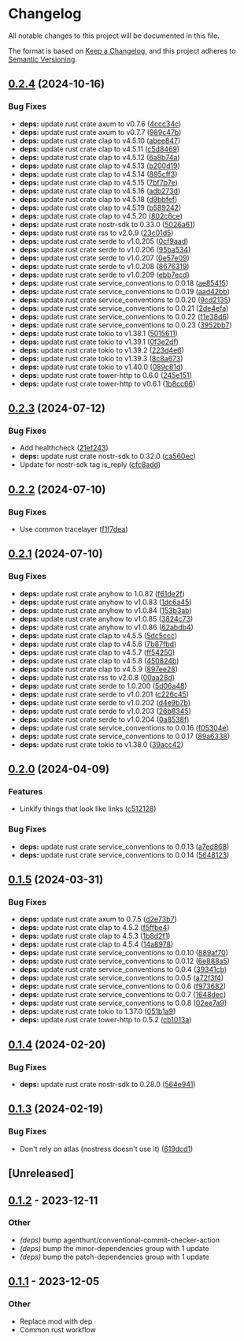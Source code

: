 # Changelog
All notable changes to this project will be documented in this file.

The format is based on [Keep a Changelog](https://keepachangelog.com/en/1.0.0/),
and this project adheres to [Semantic Versioning](https://semver.org/spec/v2.0.0.html).

## [0.2.4](https://github.com/philipcristiano/nostress/compare/v0.2.3...v0.2.4) (2024-10-16)


### Bug Fixes

* **deps:** update rust crate axum to v0.7.6 ([4ccc34c](https://github.com/philipcristiano/nostress/commit/4ccc34c587022ee33f94745654b1db300d076fae))
* **deps:** update rust crate axum to v0.7.7 ([989c47b](https://github.com/philipcristiano/nostress/commit/989c47be21a45f4262f7c0051b9d9b7c7d003390))
* **deps:** update rust crate clap to v4.5.10 ([abee847](https://github.com/philipcristiano/nostress/commit/abee847f34a467ae0db276af88ce88a0d2ed2e17))
* **deps:** update rust crate clap to v4.5.11 ([c5d8469](https://github.com/philipcristiano/nostress/commit/c5d8469f203b87a1fe2c691f1bf6d731064323bf))
* **deps:** update rust crate clap to v4.5.12 ([6a8b74a](https://github.com/philipcristiano/nostress/commit/6a8b74ae008e1f6876e2adb4eae1fac2e806459d))
* **deps:** update rust crate clap to v4.5.13 ([b200d19](https://github.com/philipcristiano/nostress/commit/b200d1946ce92ce1e76e4bb4f63b4e3463bfd6e7))
* **deps:** update rust crate clap to v4.5.14 ([895cff3](https://github.com/philipcristiano/nostress/commit/895cff3699c69d9d9cd3b27841741f8f5e944589))
* **deps:** update rust crate clap to v4.5.15 ([7bf7b7e](https://github.com/philipcristiano/nostress/commit/7bf7b7ed1dbe5860e22120e1bc7182133ce927bd))
* **deps:** update rust crate clap to v4.5.16 ([adb273d](https://github.com/philipcristiano/nostress/commit/adb273dcfe7e552082a2207ee5d80a6a5d0d0f10))
* **deps:** update rust crate clap to v4.5.18 ([d9bbfef](https://github.com/philipcristiano/nostress/commit/d9bbfef245403db10369ded333ce1061754d4b2c))
* **deps:** update rust crate clap to v4.5.19 ([b589242](https://github.com/philipcristiano/nostress/commit/b5892428e11acbca9c23c3f50fb207633645c6de))
* **deps:** update rust crate clap to v4.5.20 ([802c6ce](https://github.com/philipcristiano/nostress/commit/802c6ceaf910b5357ffbf3722c52d8e009e032f5))
* **deps:** update rust crate nostr-sdk to 0.33.0 ([5026a61](https://github.com/philipcristiano/nostress/commit/5026a61f009d3cb0c85b97d1795c3c4e931ce760))
* **deps:** update rust crate rss to v2.0.9 ([23c01d5](https://github.com/philipcristiano/nostress/commit/23c01d5b4abd90b9e9a998a1a733141deabce756))
* **deps:** update rust crate serde to v1.0.205 ([0cf9aad](https://github.com/philipcristiano/nostress/commit/0cf9aad55ad3f2519dcd92ff83af45be1578741c))
* **deps:** update rust crate serde to v1.0.206 ([95ba534](https://github.com/philipcristiano/nostress/commit/95ba53437d6066700665042da492cf38cd7c980b))
* **deps:** update rust crate serde to v1.0.207 ([0e57e09](https://github.com/philipcristiano/nostress/commit/0e57e0912eb12b00fb5e235f8e4dd5ee4da5c01f))
* **deps:** update rust crate serde to v1.0.208 ([8676319](https://github.com/philipcristiano/nostress/commit/8676319631f0c20c92d94fa1a1db421de6501baf))
* **deps:** update rust crate serde to v1.0.209 ([ebb7ecd](https://github.com/philipcristiano/nostress/commit/ebb7ecd1a9c3a77bfd0362f0987d9378511859ac))
* **deps:** update rust crate service_conventions to 0.0.18 ([ae85415](https://github.com/philipcristiano/nostress/commit/ae854152c3c0afcf8efa30190c658e1ada63cd67))
* **deps:** update rust crate service_conventions to 0.0.19 ([aad42bb](https://github.com/philipcristiano/nostress/commit/aad42bbb9bb25560ab7b5ff5ea0608a1c59aef91))
* **deps:** update rust crate service_conventions to 0.0.20 ([9cd2135](https://github.com/philipcristiano/nostress/commit/9cd213541b29e5c4b175c5a816ee54d90bdc480c))
* **deps:** update rust crate service_conventions to 0.0.21 ([2de4efa](https://github.com/philipcristiano/nostress/commit/2de4efaa7becf8db98a0f6d41585abc6903697b3))
* **deps:** update rust crate service_conventions to 0.0.22 ([f1e38d6](https://github.com/philipcristiano/nostress/commit/f1e38d61e9ec017b52533110c5db9fa557b2d126))
* **deps:** update rust crate service_conventions to 0.0.23 ([3952bb7](https://github.com/philipcristiano/nostress/commit/3952bb761576115950c6678abc74fe5ec2db9d95))
* **deps:** update rust crate tokio to v1.38.1 ([5015611](https://github.com/philipcristiano/nostress/commit/50156119ef98a67ff0c33dee5c131896f4b5a8bd))
* **deps:** update rust crate tokio to v1.39.1 ([0f3e2df](https://github.com/philipcristiano/nostress/commit/0f3e2df36d7dd9a9ff16f1140b209a5d84000299))
* **deps:** update rust crate tokio to v1.39.2 ([223d4e6](https://github.com/philipcristiano/nostress/commit/223d4e621f492e770bf191a93625a0ae21a6f401))
* **deps:** update rust crate tokio to v1.39.3 ([8c8a673](https://github.com/philipcristiano/nostress/commit/8c8a6732cef230b307ce2c54a6dca283eddf0008))
* **deps:** update rust crate tokio to v1.40.0 ([089c81d](https://github.com/philipcristiano/nostress/commit/089c81d54dc94c9e7b94503dbe60c67b49ddb9e2))
* **deps:** update rust crate tower-http to 0.6.0 ([245e151](https://github.com/philipcristiano/nostress/commit/245e1518f5c1ba540037ffbdac5798ac351f16b5))
* **deps:** update rust crate tower-http to v0.6.1 ([1b8cc66](https://github.com/philipcristiano/nostress/commit/1b8cc6609dcab83f9435a6349e063f391db2a36a))

## [0.2.3](https://github.com/philipcristiano/nostress/compare/v0.2.2...v0.2.3) (2024-07-12)


### Bug Fixes

* Add healthcheck ([21ef243](https://github.com/philipcristiano/nostress/commit/21ef243d0162bcc253441b6ebd00b37ff52af017))
* **deps:** update rust crate nostr-sdk to 0.32.0 ([ca560ec](https://github.com/philipcristiano/nostress/commit/ca560ec4019882931e376a168a91b8c9eaae0552))
* Update for nostr-sdk tag is_reply ([cfc8add](https://github.com/philipcristiano/nostress/commit/cfc8add5e6d4cdb1f268e851f43037d7af77b0d3))

## [0.2.2](https://github.com/philipcristiano/nostress/compare/v0.2.1...v0.2.2) (2024-07-10)


### Bug Fixes

* Use common tracelayer ([f1f7dea](https://github.com/philipcristiano/nostress/commit/f1f7dea366c3e1d525e6d2918f2abbf1339c083d))

## [0.2.1](https://github.com/philipcristiano/nostress/compare/v0.2.0...v0.2.1) (2024-07-10)


### Bug Fixes

* **deps:** update rust crate anyhow to 1.0.82 ([f61de2f](https://github.com/philipcristiano/nostress/commit/f61de2fef128fc9d0eeb073a585bcb5e7d3df287))
* **deps:** update rust crate anyhow to v1.0.83 ([1dc6a45](https://github.com/philipcristiano/nostress/commit/1dc6a4523b950ffaa43c3dd9df0017abba0ce3d2))
* **deps:** update rust crate anyhow to v1.0.84 ([153b3ab](https://github.com/philipcristiano/nostress/commit/153b3ab859fdd660f99a348cdb1ba2e7bdb1a96c))
* **deps:** update rust crate anyhow to v1.0.85 ([3824c73](https://github.com/philipcristiano/nostress/commit/3824c73ecfe3adfe558a8d111e5316fa90533899))
* **deps:** update rust crate anyhow to v1.0.86 ([62abdb4](https://github.com/philipcristiano/nostress/commit/62abdb41af3f3ebdf966a3d0b487fec1c0f1b69f))
* **deps:** update rust crate clap to v4.5.5 ([5dc5ccc](https://github.com/philipcristiano/nostress/commit/5dc5ccca62889485bf7a44dd6f66667d039f8390))
* **deps:** update rust crate clap to v4.5.6 ([7b87fbd](https://github.com/philipcristiano/nostress/commit/7b87fbdd0e0fd0ebb58abe5427b03e60a267eb55))
* **deps:** update rust crate clap to v4.5.7 ([ff54250](https://github.com/philipcristiano/nostress/commit/ff5425022bd09041898f2efda6b617b2a2aabb2a))
* **deps:** update rust crate clap to v4.5.8 ([450824b](https://github.com/philipcristiano/nostress/commit/450824b4ebf96cf081514d4044be53534eb023dd))
* **deps:** update rust crate clap to v4.5.9 ([897ee28](https://github.com/philipcristiano/nostress/commit/897ee28cc3e42982180da043613a6ac6a4f4b7f7))
* **deps:** update rust crate rss to v2.0.8 ([00aa28d](https://github.com/philipcristiano/nostress/commit/00aa28dcaeb49a75811f189f6662b7d7e7fe5647))
* **deps:** update rust crate serde to 1.0.200 ([5d06a48](https://github.com/philipcristiano/nostress/commit/5d06a480250700fa73c4d88e7f95008e49da0c7f))
* **deps:** update rust crate serde to v1.0.201 ([c226c45](https://github.com/philipcristiano/nostress/commit/c226c455ab6993f4b3dba24e2c95f95d6c7f414d))
* **deps:** update rust crate serde to v1.0.202 ([d4e9b7b](https://github.com/philipcristiano/nostress/commit/d4e9b7b3e1b399aa2a5807cdf205eaec1f047a2b))
* **deps:** update rust crate serde to v1.0.203 ([26b8345](https://github.com/philipcristiano/nostress/commit/26b83458cb6fe593cd2d25b9411e974d05d3a039))
* **deps:** update rust crate serde to v1.0.204 ([0a8538f](https://github.com/philipcristiano/nostress/commit/0a8538fe25689e349b22ee9afaf1b47f205b7aec))
* **deps:** update rust crate service_conventions to 0.0.16 ([f05304e](https://github.com/philipcristiano/nostress/commit/f05304e52da713e67a6a62a614b7d04340b081da))
* **deps:** update rust crate service_conventions to 0.0.17 ([89a6338](https://github.com/philipcristiano/nostress/commit/89a633844d654b60ba540e337501329ede57b875))
* **deps:** update rust crate tokio to v1.38.0 ([39acc42](https://github.com/philipcristiano/nostress/commit/39acc42f3e04373f87cdd4a1a511e9c5bcb2f27a))

## [0.2.0](https://github.com/philipcristiano/nostress/compare/v0.1.5...v0.2.0) (2024-04-09)


### Features

* Linkify things that look like links ([c512128](https://github.com/philipcristiano/nostress/commit/c512128a3c04378794edf9743ac16d51b519e7c4))


### Bug Fixes

* **deps:** update rust crate service_conventions to 0.0.13 ([a7ed868](https://github.com/philipcristiano/nostress/commit/a7ed8688cd8e9d76427bf03ffb7f4f7412276f68))
* **deps:** update rust crate service_conventions to 0.0.14 ([5648123](https://github.com/philipcristiano/nostress/commit/5648123b71eb632c37dda8cafd206b2a50011725))

## [0.1.5](https://github.com/philipcristiano/nostress/compare/v0.1.4...v0.1.5) (2024-03-31)


### Bug Fixes

* **deps:** update rust crate axum to 0.7.5 ([d2e73b7](https://github.com/philipcristiano/nostress/commit/d2e73b7c039150a10804e34685e1d08a4a7b4c45))
* **deps:** update rust crate clap to 4.5.2 ([f5ffbe4](https://github.com/philipcristiano/nostress/commit/f5ffbe41f20ebe41c075c4b7d4b4d22199c5d29b))
* **deps:** update rust crate clap to 4.5.3 ([1b8d2f1](https://github.com/philipcristiano/nostress/commit/1b8d2f1e901e74cb8b49d9e942b45ac14d368ccb))
* **deps:** update rust crate clap to 4.5.4 ([14a8978](https://github.com/philipcristiano/nostress/commit/14a8978aadfe69b4c3e06e3ccecb3322ac64afb5))
* **deps:** update rust crate service_conventions to 0.0.10 ([889af70](https://github.com/philipcristiano/nostress/commit/889af7008d978018e300c277a568bcca49bc543b))
* **deps:** update rust crate service_conventions to 0.0.12 ([6e888a5](https://github.com/philipcristiano/nostress/commit/6e888a5ed341c183d989af23632c28ddabed59c0))
* **deps:** update rust crate service_conventions to 0.0.4 ([39341cb](https://github.com/philipcristiano/nostress/commit/39341cb43fd8bf071a601040f86f5a0f5f59a6fe))
* **deps:** update rust crate service_conventions to 0.0.5 ([a72f3f4](https://github.com/philipcristiano/nostress/commit/a72f3f43ed36657c7f792d65acfa6b0440f6c658))
* **deps:** update rust crate service_conventions to 0.0.6 ([f973682](https://github.com/philipcristiano/nostress/commit/f9736824707df04dec089a5bd45ff4396d699086))
* **deps:** update rust crate service_conventions to 0.0.7 ([1648dec](https://github.com/philipcristiano/nostress/commit/1648dec9853f53a160ab80bb7e658b92d953177c))
* **deps:** update rust crate service_conventions to 0.0.8 ([02ee7a9](https://github.com/philipcristiano/nostress/commit/02ee7a9fd813127bc947ae7a22f8255bc3001d88))
* **deps:** update rust crate tokio to 1.37.0 ([051b1a9](https://github.com/philipcristiano/nostress/commit/051b1a91e8abe752879e89dbdd673fe0481d2a81))
* **deps:** update rust crate tower-http to 0.5.2 ([cb1013a](https://github.com/philipcristiano/nostress/commit/cb1013ae98ee75ee34821d67a6d8efec9d6b50e1))

## [0.1.4](https://github.com/philipcristiano/nostress/compare/v0.1.3...v0.1.4) (2024-02-20)


### Bug Fixes

* **deps:** update rust crate nostr-sdk to 0.28.0 ([564e941](https://github.com/philipcristiano/nostress/commit/564e941f8a645499ea9f670ad88b369268e45e5c))

## [0.1.3](https://github.com/philipcristiano/nostress/compare/v0.1.2...v0.1.3) (2024-02-19)


### Bug Fixes

* Don't rely on atlas (nostress doesn't use it) ([619dcd1](https://github.com/philipcristiano/nostress/commit/619dcd1d6e7187e6fcc31fd49da6953e3c316aa3))

## [Unreleased]

## [0.1.2](https://github.com/philipcristiano/nostress/compare/v0.1.1...v0.1.2) - 2023-12-11

### Other
- *(deps)* bump agenthunt/conventional-commit-checker-action
- *(deps)* bump the minor-dependencies group with 1 update
- *(deps)* bump the patch-dependencies group with 1 update

## [0.1.1](https://github.com/philipcristiano/nostress/compare/v0.1.0...v0.1.1) - 2023-12-05

### Other
- Replace mod with dep
- Common rust workflow
